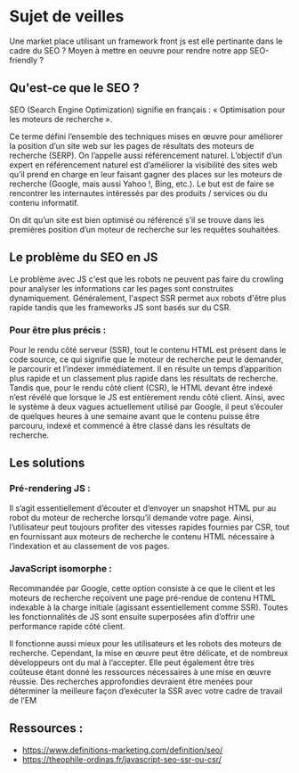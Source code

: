 # Sujet de veilles

Une market place utilisant un framework front js est elle pertinante dans le cadre du SEO ? Moyen à mettre en oeuvre pour rendre notre app SEO-friendly ?

## Qu'est-ce que le SEO ?

SEO (Search Engine Optimization) signifie en français : « Optimisation pour les moteurs de recherche ».

Ce terme défini l’ensemble des techniques mises en œuvre pour améliorer la position d’un site web sur les pages de résultats des moteurs de recherche (SERP). On l’appelle aussi référencement naturel. L’objectif d’un expert en référencement naturel est d’améliorer la visibilité des sites web qu’il prend en charge en leur faisant gagner des places sur les moteurs de recherche (Google, mais aussi Yahoo !, Bing, etc.). Le but est de faire se rencontrer les internautes intéressés par des produits / services ou du contenu informatif.

On dit qu’un site est bien optimisé ou référencé s’il se trouve dans les premières position d’un moteur de recherche sur les requêtes souhaitées.


## Le problème du SEO en JS

Le problème avec JS c'est que les robots ne peuvent pas faire du crowling pour analyser les informations car les pages sont construites dynamiquement. Généralement, l'aspect SSR permet aux robots d'être plus rapide tandis que les frameworks JS sont basés sur du CSR.

### Pour être plus précis :

Pour le rendu côté serveur (SSR), tout le contenu HTML est présent dans le code source, ce qui signifie que le moteur de recherche peut le demander, le parcourir et l’indexer immédiatement. Il en résulte un temps d’apparition plus rapide et un classement plus rapide dans les résultats de recherche. Tandis que, pour le rendu côté client (CSR), le HTML devant être indexé n’est révélé que lorsque le JS est entièrement rendu côté client. Ainsi, avec le système à deux vagues actuellement utilisé par Google, il peut s’écouler de quelques heures à une semaine avant que le contenu puisse être parcouru, indexé et commencé à être classé dans les résultats de recherche.


## Les solutions

### Pré-rendering  JS :

Il s’agit essentiellement d’écouter et d’envoyer un snapshot HTML pur au robot du moteur de recherche lorsqu’il demande votre page. Ainsi, l’utilisateur peut toujours profiter des vitesses rapides fournies par CSR, tout en fournissant aux moteurs de recherche le contenu HTML nécessaire à l’indexation et au classement de vos pages.

### JavaScript isomorphe :

Recommandée par Google, cette option consiste à ce que le client et les moteurs de recherche reçoivent une page pré-rendue de contenu HTML indexable à la charge initiale (agissant essentiellement comme SSR). Toutes les fonctionnalités de JS sont ensuite superposées afin d’offrir une performance rapide côté client. 

Il fonctionne aussi mieux pour les utilisateurs et les robots des moteurs de recherche. Cependant, la mise en œuvre peut être délicate, et de nombreux développeurs ont du mal à l’accepter. Elle peut également être très coûteuse étant donné les ressources nécessaires à une mise en œuvre réussie. Des recherches approfondies devraient être menées pour déterminer la meilleure façon d’exécuter la SSR avec votre cadre de travail de l’EM

## Ressources :

- https://www.definitions-marketing.com/definition/seo/
- https://theophile-ordinas.fr/javascript-seo-ssr-ou-csr/ 